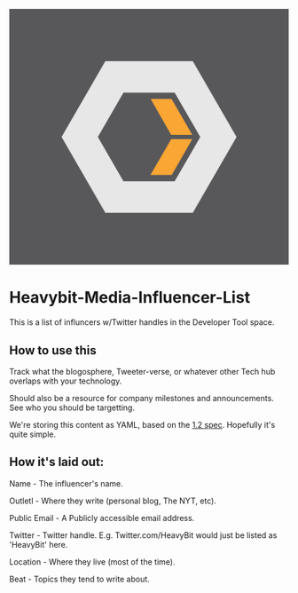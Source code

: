 ![HeavyBig Media Influencer List](https://raw.githubusercontent.com/maliapowers808/Heavybit-Media-Influencer-List/master/HEAVYBIT_lt_gry_lrg_hex.png)

# Heavybit-Media-Influencer-List
This is a list of influncers w/Twitter handles in the Developer Tool space.



## How to use this
Track what the blogosphere, Tweeter-verse, or whatever other Tech hub overlaps with your technology.

Should also be a resource for company milestones and announcements. See who you should be targetting.

We're storing this content as YAML, based on the [1.2 spec](http://www.yaml.org/spec/1.2/spec.html). Hopefully it's quite simple.

## How it's laid out:
Name - The influencer's name.

Outletl - Where they write (personal blog, The NYT, etc).

Public Email - A Publicly accessible email address.

Twitter - Twitter handle. E.g. Twitter.com/HeavyBit would just be listed as 'HeavyBit' here.

Location - Where they live (most of the time).

Beat - Topics they tend to write about.
